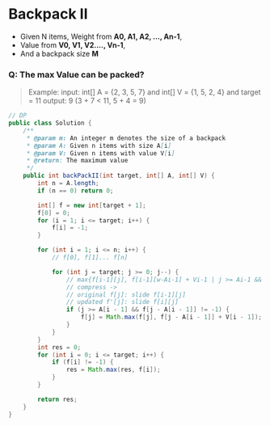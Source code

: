 # Backpack II
- Given N items, Weight from **A0, A1, A2, ..., An-1**, 
- Value from **V0, V1, V2...., Vn-1**,
- And a backpack size **M**
### Q: The max Value can be packed?
> Example:
> input: int[] A = {2, 3, 5, 7} and int[] V = {1, 5, 2, 4} and target = 11
> output: 9 (3 + 7 < 11, 5 + 4 = 9)

```java
// DP
public class Solution {
    /**
     * @param m: An integer m denotes the size of a backpack
     * @param A: Given n items with size A[i]
     * @param V: Given n items with value V[i]
     * @return: The maximum value
     */
    public int backPackII(int target, int[] A, int[] V) {
        int n = A.length;
        if (n == 0) return 0;

        int[] f = new int[target + 1];
        f[0] = 0;
        for (i = 1; i <= target; i++) {
            f[i] = -1;
        }

        for (int i = 1; i <= n; i++) {
            // f[0], f[1]... f[n]

            for (int j = target; j >= 0; j--) {
                // max{f[i-1][j], f[i-1][w-Ai-1] + Vi-1 | j >= Ai-1 && f[i-1][j-Ai-1] != -1}
                // compress ->
                // original f[j]: slide f[i-1][j]
                // updated f'[j]: slide f[i][j]
                if (j >= A[i - 1] && f[j - A[i - 1]] != -1) {
                    f[j] = Math.max(f[j], f[j - A[i - 1]] + V[i - 1]);
                }
            }
        }
        int res = 0;
        for (int i = 0; i <= target; i++) {
            if (f[i] != -1) {
                res = Math.max(res, f[i]);
            }
        }

        return res;
    }
}
```
